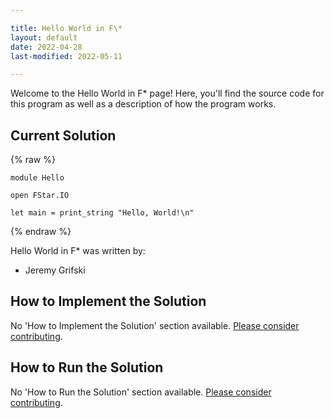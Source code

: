 ```yaml
---

title: Hello World in F\*
layout: default
date: 2022-04-28
last-modified: 2022-05-11

---
```


Welcome to the Hello World in F\* page! Here, you'll find the source code for this program as well as a description of how the program works.

## Current Solution

{% raw %}

```f\*
module Hello

open FStar.IO

let main = print_string "Hello, World!\n"
```

{% endraw %}

Hello World in F\* was written by:

- Jeremy Grifski

## How to Implement the Solution

No 'How to Implement the Solution' section available. [Please consider contributing](https://github.com/TheRenegadeCoder/sample-programs-website).

## How to Run the Solution

No 'How to Run the Solution' section available. [Please consider contributing](https://github.com/TheRenegadeCoder/sample-programs-website).